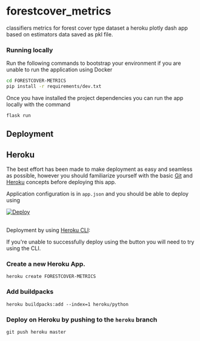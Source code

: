 # forestcover_metrics

classifiers metrics for forest cover type dataset
a heroku plotly dash app based on estimators data saved as pkl file.


### Running locally

Run the following commands to bootstrap your environment if you are unable to run the application using Docker

```bash
cd FORESTCOVER-METRICS
pip install -r requirements/dev.txt
```

Once you have installed the project dependencies you can run the app locally with the command

``flask run``

## Deployment


## Heroku

The best effort has been made to make deployment as easy and seamless as possible, however you should 
 familiarize yourself with the basic [Git](https://git-scm.com/) and [Heroku](https://heroku.com/) concepts before
  deploying this app. 

Application configuration is in `app.json` and you should be able to deploy using

<a href="https://heroku.com/deploy" style="display: block"><img src="https://www.herokucdn.com/deploy/button.svg" title="Deploy" alt="Deploy"></a>
    <br>

Deployment by using [Heroku CLI](https://devcenter.heroku.com/articles/heroku-cli):

If you're unable to successfully deploy using the button you will need to try using the CLI.

### Create a new Heroku App.

    heroku create FORESTCOVER-METRICS

### Add buildpacks

    heroku buildpacks:add --index=1 heroku/python

### Deploy on Heroku by pushing to the `heroku` branch

    git push heroku master
